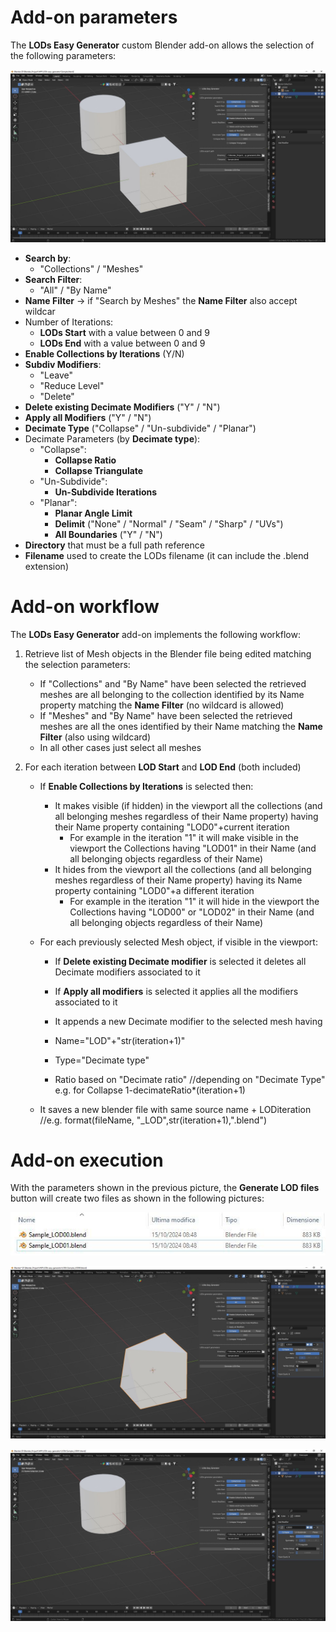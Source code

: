 # Add-on parameters

The **LODs Easy Generator** custom Blender add-on allows the selection of the following parameters:

![Parameters](./images/Parameters.jpg)

- **Search by**:
  - "Collections" / "Meshes"
- **Search Filter**:
  - "All" / "By Name"
- **Name Filter** -> if "Search by Meshes" the **Name Filter** also accept wildcar
- Number of Iterations:
  - **LODs Start** with a value between 0 and 9
  - **LODs End** with a value between 0 and 9
- **Enable Collections by Iterations** (Y/N)
- **Subdiv Modifiers**:
  - "Leave"
  - "Reduce Level"
  - "Delete"
- **Delete existing Decimate Modifiers** ("Y" / "N")
- **Apply all Modifiers** ("Y" / "N")
- **Decimate Type** ("Collapse" / "Un-subdivide" / "Planar")
- Decimate Parameters (by **Decimate type**):
  - "Collapse":
    - **Collapse Ratio**
    - **Collapse Triangulate**
  - "Un-Subdivide":
    - **Un-Subdivide Iterations**
  - "Planar":
    - **Planar Angle Limit** 
    - **Delimit** ("None" / "Normal" / "Seam" / "Sharp" / "UVs")
    - **All Boundaries** ("Y" / "N")
- **Directory** that must be a full path reference
- **Filename** used to create the LODs filename (it can include the .blend extension)

# Add-on workflow
The **LODs Easy Generator** add-on implements the following workflow:
1. Retrieve list of Mesh objects in the Blender file being edited matching the selection parameters:
   - If "Collections" and "By Name" have been selected the retrieved meshes are all belonging to the collection identified by its Name property matching the **Name Filter** (no wildcard is allowed)
   - If "Meshes" and "By Name" have been selected the retrieved meshes are all the ones identified by their Name matching the **Name Filter** (also using wildcard)
   - In all other cases just select all meshes

2. For each iteration between **LOD Start** and **LOD End** (both included)
    - If **Enable Collections by Iterations** is selected then:
      - It makes visible (if hidden) in the viewport all the collections (and all belonging meshes regardless of their Name property) having their Name property containing "LOD0"+current iteration
        - For example in the iteration "1" it will make visible in the viewport the Collections having "LOD01" in their Name (and all belonging objects regardless of their Name)  
      - It hides from the viewport all the collections (and all belonging meshes regardless of their Name property) having its Name property containing "LOD0"+a different iteration
        - For example in the iteration "1" it will hide in the viewport the Collections having "LOD00" or "LOD02" in their Name (and all belonging objects regardless of their Name)

    - For each previously selected Mesh object, if visible in the viewport:
      - If **Delete existing Decimate modifier** is selected it deletes all Decimate modifiers associated to it

      - If **Apply all modifiers** is selected it applies all the modifiers associated to it

      - It appends a new Decimate modifier to the selected mesh having
      - Name="LOD"+"str(iteration+1)"
      - Type="Decimate type"
      - Ratio based on "Decimate ratio"   //depending on "Decimate Type" e.g. for Collapse 1-decimateRatio*(iteration+1) 

    - It saves a new blender file with same source name + LODiteration   //e.g. format(fileName, "_LOD",str(iteration+1),".blend")

# Add-on execution
With the parameters shown in the previous picture, the **Generate LOD files** button will create two files as shown in the following pictures:

![LODSfiles](./images/LODs_files.jpg)

![LODsIteration0](./images/LODs_Iteration_0.jpg)

![LODsIteration1](./images/LODs_Iteration_1.jpg)
